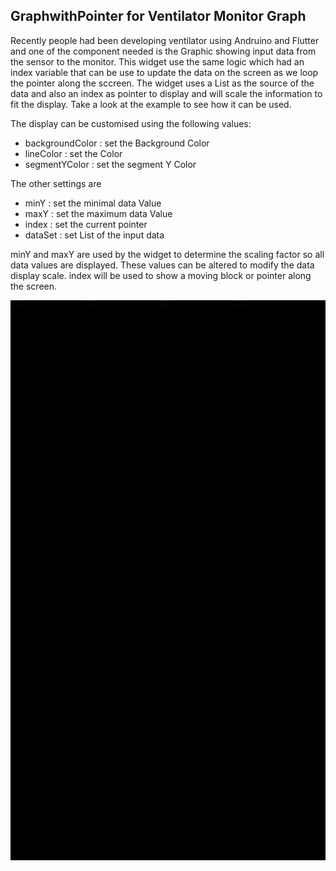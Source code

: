 ## GraphwithPointer for Ventilator Monitor Graph

Recently people had been developing ventilator using Andruino and Flutter and one of the component needed is the Graphic showing input data from the sensor to the monitor. This widget use the same logic which had an index variable that can be use to update the data on the screen as we loop the pointer along the sccreen. The widget uses a List as the source of the data and also an index as pointer to display and will scale the information to fit the display. Take a look at the example to see how it can be used.

The display can be customised using the following values:
- backgroundColor : set the Background Color
- lineColor : set the Color
- segmentYColor : set the segment Y Color

The other settings are
- minY : set the minimal data Value
- maxY : set the maximum data Value
- index : set the current pointer
- dataSet : set List of the input data

minY and maxY are used by the widget to determine the scaling factor so all data values are displayed. These values can be altered to modify the data display scale. index will be used to show a moving block or pointer along the screen.

![Ventilator Graph Demo](demo.gif)
